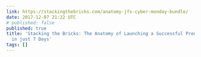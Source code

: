 ```yaml
---
link: https://stackingthebricks.com/anatomy-jfs-cyber-monday-bundle/
date: 2017-12-07 21:22 UTC
# published: false
published: true
title: 'Stacking the Bricks: The Anatomy of Launching a Successful Product Bundle
  in just 7 Days'
tags: []
---
```



